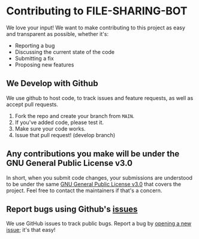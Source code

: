 # Contributing to FILE-SHARING-BOT
We love your input! We want to make contributing to this project as easy and transparent as possible, whether it's:

- Reporting a bug
- Discussing the current state of the code
- Submitting a fix
- Proposing new features

## We Develop with Github
We use github to host code, to track issues and feature requests, as well as accept pull requests.

1. Fork the repo and create your branch from `MAIN`.
2. If you've added code, please test it.
3. Make sure your code works.
4. Issue that pull request! (develop branch)

## Any contributions you make will be under the GNU General Public License v3.0
In short, when you submit code changes, your submissions are understood to be under the same [GNU General Public License v3.0](@cyberstainbot/blob/main/LICENSE) that covers the project. Feel free to contact the maintainers if that's a concern.

## Report bugs using Github's [issues](@cyberstainbot/issues)
We use GitHub issues to track public bugs. Report a bug by [opening a new issue](@cyberstainbot/issues); it's that easy!

